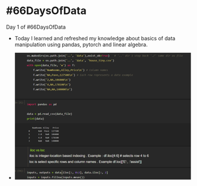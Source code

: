 # #66DaysOfData

Day 1 of #66DaysOfData
  * Today I learned and refreshed my knowledge about basics of data manipulation using pandas, pytorch and linear algebra.
  
  *   ![](./images/Day1.png)

